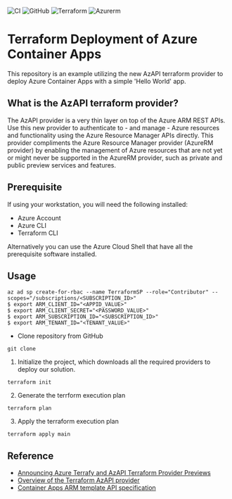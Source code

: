 ![CI](https://github.com/erleonard/terraform-az-aca/actions/workflows/blank.yml/badge.svg) ![GitHub](https://img.shields.io/github/license/erleonard/terraform-az-aca) ![Terraform](https://img.shields.io/badge/Terraform-v1.2.2-blue) ![Azurerm](https://img.shields.io/badge/AzureRM-v3.0.0-blue)

# Terraform Deployment of Azure Container Apps

This repository is an example utilizing the new AzAPI terraform provider to deploy Azure Container Apps with a simple 'Hello World' app.

## What is the AzAPI terraform provider?

The AzAPI provider is a very thin layer on top of the Azure ARM REST APIs. Use this new provider to authenticate to - and manage - Azure resources and functionality using the Azure Resource Manager APIs directly. This provider compliments the Azure Resource Manager provider (AzureRM provider) by enabling the management of Azure resources that are not yet or might never be supported in the AzureRM provider, such as private and public preview services and features.

## Prerequisite
If using your workstation, you will need the following installed:
- Azure Account
- Azure CLI
- Terraform CLI

Alternatively you can use the Azure Cloud Shell that have all the prerequisite software installed.

## Usage

```
az ad sp create-for-rbac --name TerraformSP --role="Contributor" --scopes="/subscriptions/<SUBSCRIPTION_ID>"
$ export ARM_CLIENT_ID="<APPID_VALUE>"
$ export ARM_CLIENT_SECRET="<PASSWORD_VALUE>"
$ export ARM_SUBSCRIPTION_ID="<SUBSCRIPTION_ID>"
$ export ARM_TENANT_ID="<TENANT_VALUE>"
```

- Clone repository from GitHub
```
git clone
```

1. Initialize the project, which downloads all the required providers to deploy our solution.
```
terraform init
```
2. Generate the terrform execution plan
```
terraform plan
```
3. Apply the terraform execution plan
```
terraform apply main
```

## Reference
- [Announcing Azure Terrafy and AzAPI Terraform Provider Previews](https://techcommunity.microsoft.com/t5/azure-tools-blog/announcing-azure-terrafy-and-azapi-terraform-provider-previews/ba-p/3270937)
- [Overview of the Terraform AzAPI provider](https://docs.microsoft.com/en-us/azure/developer/terraform/overview-azapi-provider)
- [Container Apps ARM template API specification](https://docs.microsoft.com/en-us/azure/container-apps/azure-resource-manager-api-spec?tabs=arm-template)
